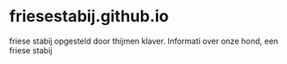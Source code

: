 # friesestabij.github.io
friese stabij
opgesteld door thijmen klaver. Informati over onze hond, een friese stabij
